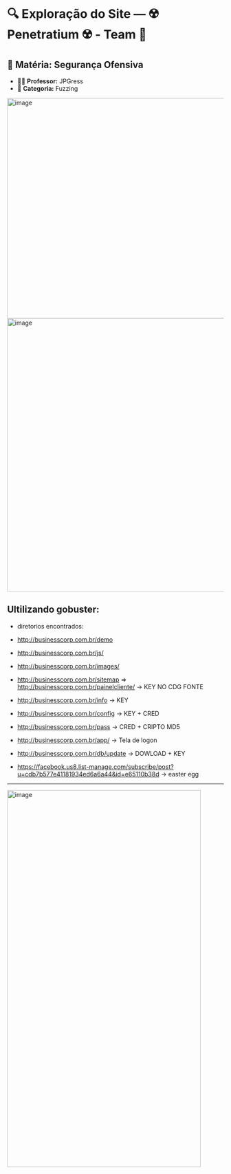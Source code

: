 # 🔍 Exploração do Site — ☢️ Penetratium ☢️ - Team 📡

## 📘 Matéria: Segurança Ofensiva

- 👨‍🏫 **Professor:** JPGress  
- 🧭 **Categoria:** Fuzzing

<img width="984" height="512" alt="image" src="https://github.com/user-attachments/assets/04c4300e-bbf8-4408-b0ff-3835dd3b282f" />

<img width="898" height="636" alt="image" src="https://github.com/user-attachments/assets/6857a9c7-b31f-4450-849a-9cc2721ebece" />


## Ultilizando gobuster:

- diretorios encontrados:
- http://businesscorp.com.br/demo 
- http://businesscorp.com.br/js/ 
- http://businesscorp.com.br/images/
- http://businesscorp.com.br/sitemap => http://businesscorp.com.br/painelcliente/ -> KEY NO CDG FONTE
- http://businesscorp.com.br/info -> KEY 
- http://businesscorp.com.br/config -> KEY + CRED
- http://businesscorp.com.br/pass -> CRED + CRIPTO MD5
- http://businesscorp.com.br/app/ -> Tela de logon
- http://businesscorp.com.br/db/update -> DOWLOAD + KEY 

- https://facebook.us8.list-manage.com/subscribe/post?u=cdb7b577e41181934ed6a6a44&id=e65110b38d -> easter egg

--- 

<img width="450" height="877" alt="image" src="https://github.com/user-attachments/assets/8e5491bd-4151-4455-9a26-a8237e249342" />
